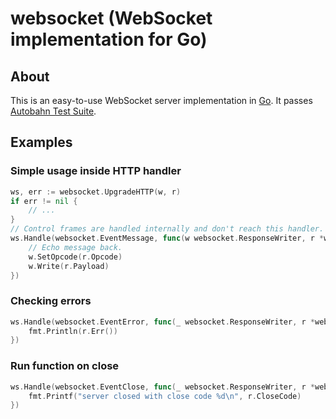 # websocket (WebSocket implementation for Go)

## About
This is an easy-to-use WebSocket server implementation in [Go](https://golang.org).
It passes [Autobahn Test Suite](https://crossbar.io/autobahn/testsuite/).

## Examples
### Simple usage inside HTTP handler
```go
ws, err := websocket.UpgradeHTTP(w, r)
if err != nil {
	// ...
}
// Control frames are handled internally and don't reach this handler.
ws.Handle(websocket.EventMessage, func(w websocket.ResponseWriter, r *websocket.Request) {
	// Echo message back.
	w.SetOpcode(r.Opcode)
	w.Write(r.Payload)
})
```

### Checking errors
```go
ws.Handle(websocket.EventError, func(_ websocket.ResponseWriter, r *websocket.Request) {
	fmt.Println(r.Err())
})
```

### Run function on close
```go
ws.Handle(websocket.EventClose, func(_ websocket.ResponseWriter, r *websocket.Request) {
	fmt.Printf("server closed with close code %d\n", r.CloseCode)
})
```